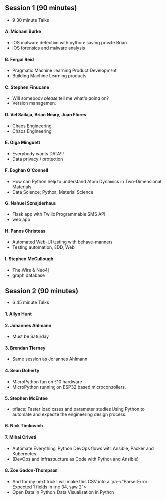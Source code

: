 ##  Session 1 (90 minutes) 
*  9 30 minute Talks


#### 	A.	Michael Burke				

*	iOS malware detection with python: saving private Brian	
*	iOS forensics and malware analysis 	

#### 	B.	Fergal Reid	

*	Pragmatic Machine Learning Product Development	
*	Building Machine Learning products	

#### 	C.	Stephen Finucane

*	Will somebody *please* tell me what's going on?	
*	Version management	

#### 	D.	Vel Sailaja, Brian Neary, Juan Flores	

*	Chaos Engineering	
*	Chaos Engineering	

#### 	E.	Olga Minguett	

* Everybody wants DATA!!! 	
*	Data privacy / protection 	

#### 	F.	Eoghan O'Connell

*	How can Python help to understand Atom Dynamics in Two-Dimensional Materials	
*	Data Science; Python; Material Science	

#### 	G.	Nahuel Sznajderhaus	
*	Flask app with Twilio Programmable SMS API	
*	web app	

#### 	H.	Panos Christeas

*	Automated Web-UI testing with behave-manners	
*	Testing automation, BDD, Web	
	
#### 	I.	Stephen McCullough
*	The Wire & Neo4j	
*	graph database	


##  Session 2 (90 minutes) 

* 6 45 minute Talks

#### 1. Allyn Hunt

#### 2. Johannes Ahlmann
*  Must be Saturday
#### 3. Brendan Tierney
* Same session as Johannes Ahlmann

#### 4. Sean Doherty 	

* MicroPython fun on €10 hardware	
* MicroPython running on ESP32 based microcontrollers.
		
#### 5. Stephen McEntee	
* pflacs: Faster load cases and parameter studies	Using Python to automate and expedite the engineering design process.
	
#### 6. Nick Timkovich			

#### 7. Mihai Criveti	
* Automate Everything: Python DevOps flows with Ansible, Packer and Kubernetes	
* (DevOps and Infrastructure as Code with Python and Ansible)
		

#### 8. Zoe Gadon-Thompson		
* And for my next trick I will make this CSV into a gra-<”ParserError: Expected 1 fields in line 34, saw 2”>	
* Open Data in Python, Data Visualisation in Python	
